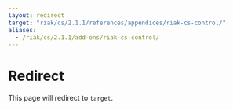 ```yaml
---
layout: redirect
target: "riak/cs/2.1.1/references/appendices/riak-cs-control/"
aliases:
  - /riak/cs/2.1.1/add-ons/riak-cs-control/
---
```


# Redirect

This page will redirect to `target`.
